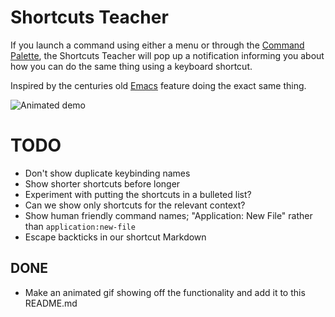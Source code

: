 # Shortcuts Teacher

If you launch a command using either a menu or through the [Command
Palette](https://atom.io/packages/command-palette), the Shortcuts Teacher will
pop up a notification informing you about how you can do the same thing using a
keyboard shortcut.

Inspired by the centuries old [Emacs](https://www.gnu.org/software/emacs/)
feature doing the exact same thing.

![Animated demo](https://github.com/walles/atom-shortcuts-teacher/raw/master/demo.gif)

# TODO
* Don't show duplicate keybinding names
* Show shorter shortcuts before longer
* Experiment with putting the shortcuts in a bulleted list?
* Can we show only shortcuts for the relevant context?
* Show human friendly command names; "Application: New File" rather than
  `application:new-file`
* Escape backticks in our shortcut Markdown

## DONE
* Make an animated gif showing off the functionality and add it to this
  README.md
